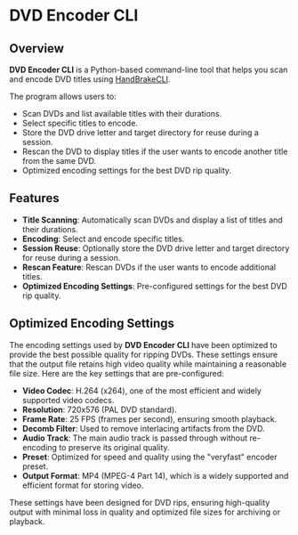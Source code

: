 # DVD Encoder CLI

## Overview

**DVD Encoder CLI** is a Python-based command-line tool that helps you scan and encode DVD titles using [HandBrakeCLI](https://handbrake.fr/).

The program allows users to:
- Scan DVDs and list available titles with their durations.
- Select specific titles to encode.
- Store the DVD drive letter and target directory for reuse during a session.
- Rescan the DVD to display titles if the user wants to encode another title from the same DVD.
- Optimized encoding settings for the best DVD rip quality.

## Features

- **Title Scanning**: Automatically scan DVDs and display a list of titles and their durations.
- **Encoding**: Select and encode specific titles.
- **Session Reuse**: Optionally store the DVD drive letter and target directory for reuse during a session.
- **Rescan Feature**: Rescan DVDs if the user wants to encode additional titles.
- **Optimized Encoding Settings**: Pre-configured settings for the best DVD rip quality.

## Optimized Encoding Settings

The encoding settings used by **DVD Encoder CLI** have been optimized to provide the best possible quality for ripping DVDs. These settings ensure that the output file retains high video quality while maintaining a reasonable file size. Here are the key settings that are pre-configured:

- **Video Codec**: H.264 (x264), one of the most efficient and widely supported video codecs.
- **Resolution**: 720x576 (PAL DVD standard).
- **Frame Rate**: 25 FPS (frames per second), ensuring smooth playback.
- **Decomb Filter**: Used to remove interlacing artifacts from the DVD.
- **Audio Track**: The main audio track is passed through without re-encoding to preserve its original quality.
- **Preset**: Optimized for speed and quality using the "veryfast" encoder preset.
- **Output Format**: MP4 (MPEG-4 Part 14), which is a widely supported and efficient format for storing video.
  
These settings have been designed for DVD rips, ensuring high-quality output with minimal loss in quality and optimized file sizes for archiving or playback.


